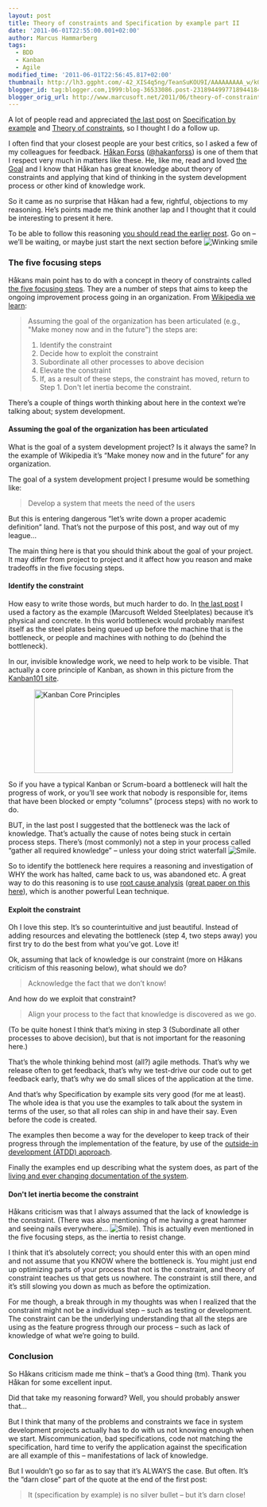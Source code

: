 ```yaml
---
layout: post
title: Theory of constraints and Specification by example part II
date: '2011-06-01T22:55:00.001+02:00'
author: Marcus Hammarberg
tags:
  - BDD
  - Kanban
  - Agile
modified_time: '2011-06-01T22:56:45.817+02:00'
thumbnail: http://lh3.ggpht.com/-42_XIS4q5ng/TeanSuKOU9I/AAAAAAAAA_w/kGWbtqTEj24/s72-c/wlEmoticon-winkingsmile%25255B2%25255D.png?imgmax=800
blogger_id: tag:blogger.com,1999:blog-36533086.post-2318944997718944184
blogger_orig_url: http://www.marcusoft.net/2011/06/theory-of-constraints-and-specification.html
---
```



A lot of people read and appreciated <a
href="http://www.marcusoft.net/2011/05/specification-by-example-and-theory-of.html"
target="_blank">the last post</a> on
<a href="http://specificationbyexample.com/"
target="_blank">Specification by example</a> and
<a href="http://en.wikipedia.org/wiki/Theory_of_Constraints"
target="_blank">Theory of constraints</a>, so I thought I do a follow
up.

I often find that your closest people are your best critics, so I asked
a few of my colleagues for feedback.
<a href="http://hakanforss.wordpress.com/" target="_blank">Håkan
Forss</a> (<a href="http://twitter.com/#!/hakanforss"
target="_blank">@hakanforss</a>) is one of them that I respect very much
in matters like these. He, like me, read and loved <a
href="http://www.amazon.com/Goal-Process-Ongoing-Improvement/dp/0884271781"
target="_blank">the Goal</a> and I know that Håkan has great knowledge
about theory of constraints and applying that kind of thinking in the
system development process or other kind of knowledge work.

So it came as no surprise that Håkan had a few, rightful, objections to
my reasoning. He’s points made me think another lap and I thought that
it could be interesting to present it here.

To be able to follow this reasoning <a
href="http://www.marcusoft.net/2011/05/specification-by-example-and-theory-of.html"
target="_blank">you should read the earlier post</a>. Go on – we’ll be
waiting, or maybe just start the next section before <img
src="http://lh3.ggpht.com/-42_XIS4q5ng/TeanSuKOU9I/AAAAAAAAA_w/kGWbtqTEj24/wlEmoticon-winkingsmile%25255B2%25255D.png?imgmax=800"
class="wlEmoticon wlEmoticon-winkingsmile"
style="border-bottom-style: none; border-left-style: none; border-top-style: none; border-right-style: none"
alt="Winking smile" />

### The five focusing steps

Håkans main point has to do with a concept in theory of constraints
called <a
href="http://en.wikipedia.org/wiki/Theory_of_Constraints#The_five_focusing_steps"
target="_blank">the five focusing steps</a>. They are a number of steps
that aims to keep the ongoing improvement process going in an
organization. From <a
href="http://en.wikipedia.org/wiki/Theory_of_Constraints#The_five_focusing_steps"
target="_blank">Wikipedia we learn</a>:

> Assuming the goal of the organization has been articulated (e.g.,
> "Make money now and in the future") the steps are:
>
> 1. Identify the constraint
> 2. Decide how to exploit the constraint
> 3. Subordinate all other processes to above decision
> 4. Elevate the constraint
> 5. If, as a result of these steps, the constraint has moved, return
>     to Step 1. Don't let inertia become the constraint.

There’s a couple of things worth thinking about here in the context
we’re talking about; system development.

#### **Assuming the goal of the organization has been articulated**

What is the goal of a system development project? Is it always the same?
In the example of Wikipedia it’s “Make money now and in the future” for
any organization.

The goal of a system development project I presume would be something
like:

> Develop a system that meets the need of the users

But this is entering dangerous “let’s write down a proper academic
definition” land. That’s not the purpose of this post, and way out of my
league...

The main thing here is that you should think about the goal of your
project. It may differ from project to project and it affect how you
reason and make tradeoffs in the five focusing steps.

#### Identify the constraint

How easy to write those words, but much harder to do. In <a
href="http://www.marcusoft.net/2011/05/specification-by-example-and-theory-of.html"
target="_blank">the last post</a> I used a factory as the example
(Marcusoft Welded Steelplates) because it’s physical and concrete. In
this world bottleneck would probably manifest itself as the steel plates
being queued up before the machine that is the bottleneck, or people and
machines with nothing to do (behind the bottleneck).

In our, invisible knowledge work, we need to help work to be visible.
That actually a core principle of Kanban, as shown in this picture from
the
<a href="http://www.kanban101.com/" target="_blank">Kanban101 site</a>.

<img
src="http://www.kanban101.com.php5-7.dfw1-1.websitetestlink.com/wordpress/wp-content/uploads/2009/12/stickies1b.png"
style="display: block; float: none; margin-left: auto; margin-right: auto"
width="400" height="168" alt="Kanban Core Principles" />

So if you have a typical Kanban or Scrum-board a bottleneck will halt
the progress of work, or you’ll see work that nobody is responsible for,
items that have been blocked or empty “columns” (process steps) with no
work to do.

BUT, in the last post I suggested that the bottleneck was the lack of
knowledge. That’s actually the cause of notes being stuck in certain
process steps. There’s (most commonly) not a step in your process called
“gather all required knowledge” – unless your doing strict waterfall
<img
src="http://lh3.ggpht.com/-xR9bM8sdFe8/TeanTCcEYbI/AAAAAAAAA_0/fcka5GAvpTE/wlEmoticon-smile%25255B2%25255D.png?imgmax=800"
class="wlEmoticon wlEmoticon-smile"
style="border-bottom-style: none; border-left-style: none; border-top-style: none; border-right-style: none"
alt="Smile" />.

So to identify the bottleneck here requires a reasoning and
investigation of WHY the work has halted, came back to us, was abandoned
etc. A great way to do this reasoning is to use
<a href="http://en.wikipedia.org/wiki/Root_cause_analysis"
target="_blank">root cause analysis</a>
(<a href="http://www.crisp.se/henrik.kniberg/cause-effect-diagrams.pdf"
target="_blank">great paper on this here</a>), which is another powerful
Lean technique.

#### Exploit the constraint

Oh I love this step. It’s so counterintuitive and just beautiful.
Instead of adding resources and elevating the bottleneck (step 4, two
steps away) you first try to do the best from what you’ve got. Love it!

Ok, assuming that lack of knowledge is our constraint (more on Håkans
criticism of this reasoning below), what should we do?

> Acknowledge the fact that we don’t know!

And how do we exploit that constraint?

> Align your process to the fact that knowledge is discovered as we go.

(To be quite honest I think that’s mixing in step 3 (Subordinate all
other processes to above decision), but that is not important for the
reasoning here.)

That’s the whole thinking behind most (all?) agile methods. That’s why
we release often to get feedback, that’s why we test-drive our code out
to get feedback early, that’s why we do small slices of the application
at the time.

And that’s why Specification by example sits very good (for me at
least). The whole idea is that you use the examples to talk about the
system in terms of the user, so that all roles can ship in and have
their say. Even before the code is created.

The examples then become a way for the developer to keep track of their
progress through the implementation of the feature, by use of the
<a href="http://en.wikipedia.org/wiki/Outside–in_software_development"
target="_blank">outside-in development (ATDD) approach</a>.

Finally the examples end up describing what the system does, as part of
the <a href="http://specificationbyexample.com/key_ideas.html"
target="_blank">living and ever changing documentation of the system</a>.

#### Don't let inertia become the constraint

Håkans criticism was that I always assumed that the lack of knowledge is
the constraint. (There was also mentioning of me having a great hammer
and seeing nails everywhere... <img
src="http://lh3.ggpht.com/-xR9bM8sdFe8/TeanTCcEYbI/AAAAAAAAA_0/fcka5GAvpTE/wlEmoticon-smile%25255B2%25255D.png?imgmax=800"
class="wlEmoticon wlEmoticon-smile"
style="border-bottom-style: none; border-left-style: none; border-top-style: none; border-right-style: none"
alt="Smile" />). This is actually even mentioned in the five focusing
steps, as the inertia to resist change.

I think that it’s absolutely correct; you should enter this with an open
mind and not assume that you KNOW where the bottleneck is. You might
just end up optimizing parts of your process that not is the constraint,
and theory of constraint teaches us that gets us nowhere. The constraint
is still there, and it’s still slowing you down as much as before the
optimization.

For me though, a break through in my thoughts was when I realized that
the constraint might not be a individual step – such as testing or
development. The constraint can be the underlying understanding that all
the steps are using as the feature progress through our process – such
as lack of knowledge of what we’re going to build.

### Conclusion

So Håkans criticism made me think – that’s a Good thing (tm). Thank you
Håkan for some excellent input.

Did that take my reasoning forward? Well, you should probably answer
that...

But I think that many of the problems and constraints we face in system
development projects actually has to do with us not knowing enough when
we start. Miscommunication, bad specifications, code not matching the
specification, hard time to verify the application against the
specification are all example of this – manifestations of lack of
knowledge.

But I wouldn’t go so far as to say that it’s ALWAYS the case. But often.
It’s the “darn close” part of the quote at the end of the first post:

> It (specification by example) is no silver bullet – but it’s darn
> close!
